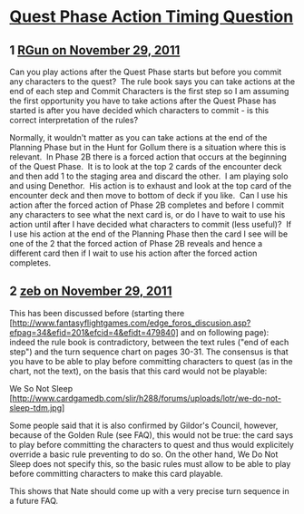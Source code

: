 # [Quest Phase Action Timing Question](https://community.fantasyflightgames.com/topic/56916-quest-phase-action-timing-question/)

## 1 [RGun on November 29, 2011](https://community.fantasyflightgames.com/topic/56916-quest-phase-action-timing-question/?do=findComment&comment=561418)

Can you play actions after the Quest Phase starts but before you commit any characters to the quest?  The rule book says you can take actions at the end of each step and Commit Characters is the first step so I am assuming the first opportunity you have to take actions after the Quest Phase has started is after you have decided which characters to commit - is this correct interpretation of the rules?

Normally, it wouldn't matter as you can take actions at the end of the Planning Phase but in the Hunt for Gollum there is a situation where this is relevant.  In Phase 2B there is a forced action that occurs at the beginning of the Quest Phase.  It is to look at the top 2 cards of the encounter deck and then add 1 to the staging area and discard the other.  I am playing solo and using Denethor.  His action is to exhaust and look at the top card of the encounter deck and then move to bottom of deck if you like.  Can I use his action after the forced action of Phase 2B completes and before I commit any characters to see what the next card is, or do I have to wait to use his action until after I have decided what characters to commit (less useful)?  If I use his action at the end of the Planning Phase then the card I see will be one of the 2 that the forced action of Phase 2B reveals and hence a different card then if I wait to use his action after the forced action completes.

## 2 [zeb on November 29, 2011](https://community.fantasyflightgames.com/topic/56916-quest-phase-action-timing-question/?do=findComment&comment=561424)

This has been discussed before (starting there [http://www.fantasyflightgames.com/edge_foros_discusion.asp?efpag=34&efid=201&efcid=4&efidt=479840] and on following page): indeed the rule book is contradictory, between the text rules ("end of each step") and the turn sequence chart on pages 30-31. The consensus is that you have to be able to play before committing characters to quest (as in the chart, not the text), on the basis that this card would not be playable:

We So Not Sleep [http://www.cardgamedb.com/slir/h288/forums/uploads/lotr/we-do-not-sleep-tdm.jpg]

Some people said that it is also confirmed by Gildor's Council, however, because of the Golden Rule (see FAQ), this would not be true: the card says to play before committing the characters to quest and thus would explicitely override a basic rule preventing to do so. On the other hand, We Do Not Sleep does not specify this, so the basic rules must allow to be able to play before committing characters to make this card playable.

This shows that Nate should come up with a very precise turn sequence in a future FAQ.

 

 

 

